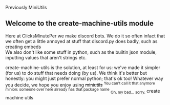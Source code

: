 Previously MiniUtils

## Welcome to the create-machine-utils module
Here at ClicksMinutePer we make discord bots. We do it so often infact that we often get a little annoyed at stuff that discord.py does badly, such as creating embeds<br/>
We also don't like some stuff in python, such as the builtin json module, inputting values that aren't strings etc.<br/>

create-machine-utils is the solution, at least for us: we've made it simpler (for us) to do stuff that needs doing (by us).
We think it's better but honestly: you might just prefer normal python; that's ok too!
Whatever way you decide, we hope you enjoy using ~~miniutils~~ <sup>You can't call it that anymore minion: someone over here already has that package name</sup> <sub>Oh, my bad... sorry.</sub> create machine utils